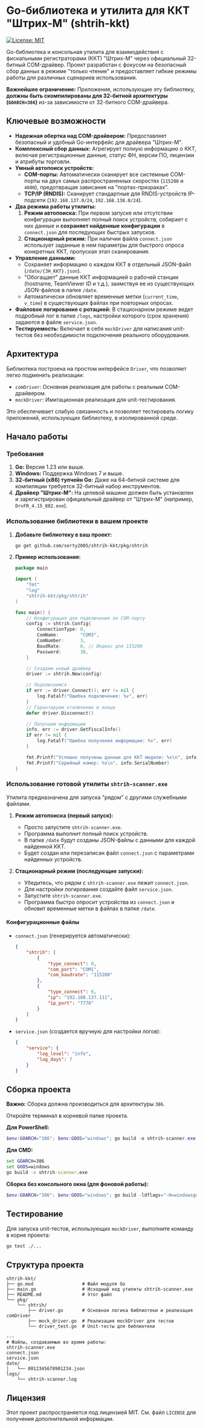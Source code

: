 # Go-библиотека и утилита для ККТ "Штрих-М" (shtrih-kkt)

[![License: MIT](https://img.shields.io/badge/License-MIT-yellow.svg)](https://opensource.org/licenses/MIT)

Go-библиотека и консольная утилита для взаимодействия с фискальными регистраторами (ККТ) "Штрих-М" через официальный 32-битный COM-драйвер. Проект разработан с фокусом на безопасный сбор данных в режиме "только чтение" и предоставляет гибкие режимы работы для различных сценариев использования.

**Важнейшее ограничение:** Приложения, использующие эту библиотеку, **должны быть скомпилированы для 32-битной архитектуры (`GOARCH=386`)** из-за зависимости от 32-битного COM-драйвера.

## Ключевые возможности

*   **Надежная обертка над COM-драйвером:** Предоставляет безопасный и удобный Go-интерфейс для драйвера "Штрих-М". 
*   **Комплексный сбор данных:** Агрегирует полную информацию о ККТ, включая регистрационные данные, статус ФН, версии ПО, лицензии и атрибуты торговли.
*   **Умный автопоиск устройств:**
    *   **COM-порты:** Автоматически сканирует все системные COM-порты на двух самых распространенных скоростях (`115200` и `4800`), предотвращая зависания на "портах-призраках".
    *   **TCP/IP (RNDIS):** Cканирует стандартные для RNDIS-устройств IP-подсети (`192.168.137.0/24`, `192.168.138.0/24`).
*   **Два режима работы утилиты:**
    1.  **Режим автопоиска:** При первом запуске или отсутствии конфигурации выполняет полный поиск устройств, собирает с них данные и **сохраняет найденные конфигурации** в `connect.json` для последующих быстрых запусков.
    2.  **Стационарный режим:** При наличии файла `connect.json` использует заданные в нем параметры для быстрого опроса конкретных ККТ, пропуская этап сканирования.
*   **Управление данными:**
    *   Сохраняет информацию о каждом ККТ в отдельный JSON-файл (`/date/{ЗН_ККТ}.json`).
    *   "Обогащает" данные ККТ информацией о рабочей станции (hostname, TeamViewer ID и т.д.), заимствуя ее из существующих JSON-файлов в папке `/date`.
    *   Автоматически обновляет временные метки (`current_time`, `v_time`) в существующих файлах при повторных опросах.
*   **Файловое логирование с ротацией:** В стационарном режиме ведет подробный лог в папке `/logs`, настройки которого (срок хранения) задаются в файле `service.json`.
*   **Тестируемость:** Включает в себя `mockDriver` для написания unit-тестов без необходимости подключения реального оборудования.

## Архитектура

Библиотека построена на простом интерфейсе `Driver`, что позволяет легко подменять реализации:

*   `comDriver`: Основная реализация для работы с реальным COM-драйвером.
*   `mockDriver`: Имитационная реализация для unit-тестирования.

Это обеспечивает слабую связанность и позволяет тестировать логику приложений, использующих библиотеку, в изолированной среде.

## Начало работы

### Требования

1.  **Go:** Версия 1.23 или выше.
2.  **Windows:** Поддержка Windows 7 и выше.
3.  **32-битный (x86) тулчейн Go:** Даже на 64-битной системе для компиляции требуется 32-битный набор инструментов.
4.  **Драйвер "Штрих-М":** На целевой машине должен быть установлен и зарегистрирован официальный драйвер от "Штрих-М" (например, `DrvFR_4.15_882.exe`).

### Использование библиотеки в вашем проекте

1.  **Добавьте библиотеку в ваш проект:**
    ```bash
    go get github.com/serty2005/shtrih-kkt/pkg/shtrih
    ```

2.  **Пример использования:**
    ```go
    package main

    import (
        "fmt"
        "log"
        "shtrih-kkt/pkg/shtrih"
    )

    func main() {
        // Конфигурация для подключения по COM-порту
        config := shtrih.Config{
            ConnectionType: 0,
            ComName:        "COM3",
            ComNumber:      3,
            BaudRate:       6, // Индекс для 115200
            Password:       30,
        }

        // Создаем новый драйвер
        driver := shtrih.New(config)

        // Подключаемся
        if err := driver.Connect(); err != nil {
            log.Fatalf("Ошибка подключения: %v", err)
        }
        // Гарантируем отключение в конце
        defer driver.Disconnect()

        // Получаем информацию
        info, err := driver.GetFiscalInfo()
        if err != nil {
            log.Fatalf("Ошибка получения информации: %v", err)
        }

        fmt.Printf("Успешно получены данные для ККТ модели: %s\n", info.ModelName)
        fmt.Printf("Серийный номер: %s\n", info.SerialNumber)
    }
    ```

### Использование готовой утилиты `shtrih-scanner.exe`

Утилита предназначена для запуска "рядом" с другими служебными файлами.

1.  **Режим автопоиска (первый запуск):**
    *   Просто запустите `shtrih-scanner.exe`.
    *   Программа выполнит полный поиск устройств.
    *   В папке `/date` будут созданы JSON-файлы с данными для каждой найденной ККТ. 
    *   Будет создан или перезаписан файл `connect.json` с параметрами найденных устройств.

2.  **Стационарный режим (последующие запуски):**
    *   Убедитесь, что рядом с `shtrih-scanner.exe` лежит `connect.json`.
    *   Для настройки логирования создайте файл `service.json`.
    *   Запустите `shtrih-scanner.exe`.
    *   Программа быстро опросит устройства из `connect.json` и обновит временные метки в файлах в папке `/date`.

#### Конфигурационные файлы

*   `connect.json` (генерируется автоматически):
    ```json
    {
        "shtrih": [
            {
                "type_connect": 0,
                "com_port": "COM1",
                "com_baudrate": "115200"
            },
            {
                "type_connect": 6,
                "ip": "192.168.137.111",
                "ip_port": "7778"
            }
        ]
    }
    ```
*   `service.json` (создается вручную для настройки логов):
    ```json
    {
        "service": {
            "log_level": "info",
            "log_days": 7
        }
    }
    ```

## Сборка проекта

**Важно:** Сборка должна производиться для архитектуры `386`.

Откройте терминал в корневой папке проекта.

**Для PowerShell:**
```powershell
$env:GOARCH="386"; $env:GOOS="windows"; go build -o shtrih-scanner.exe
```

**Для CMD:**
```cmd
set GOARCH=386
set GOOS=windows
go build -o shtrih-scanner.exe
```

**Сборка без консольного окна (для фоновой работы):**
```powershell
$env:GOARCH="386"; $env:GOOS="windows"; go build -ldflags="-H=windowsgui" -o shtrih-scanner.exe
```

## Тестирование

Для запуска unit-тестов, использующих `mockDriver`, выполните команду в корне проекта:
```bash
go test ./...
```

## Структура проекта

```
shtrih-kkt/
├── go.mod                  # Файл модуля Go
├── main.go                 # Исходный код утилиты shtrih-scanner.exe
├── README.md               # Этот файл
└── pkg/
    └── shtrih/
        ├── driver.go       # Основная логика библиотеки и реализация comDriver
        ├── mock_driver.go  # Реализация mockDriver для тестов
        └── driver_test.go  # Unit-тесты для библиотеки

---
# Файлы, создаваемые во время работы:
shtrih-scanner.exe
connect.json
service.json
date/
│   └── 0012345678901234.json
logs/
    └── shtrih-scanner.log
```

## Лицензия

Этот проект распространяется под лицензией MIT. См. файл `LICENSE` для получения дополнительной информации.
